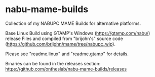 # nabu-mame-builds
Collection of my NABUPC MAME Builds for alternative platforms.

Base Linux Build using GTAMP's Windows (https://gtamp.com/nabu/) release Files and compiled from "brijohn's" source code (https://github.com/brijohn/mame/tree/nabupc_wip).

Please see "readme.linux" and "readme.gtamp" for details.

Binaries can be found in the releases section: https://github.com/ontheslab/nabu-mame-builds/releases
